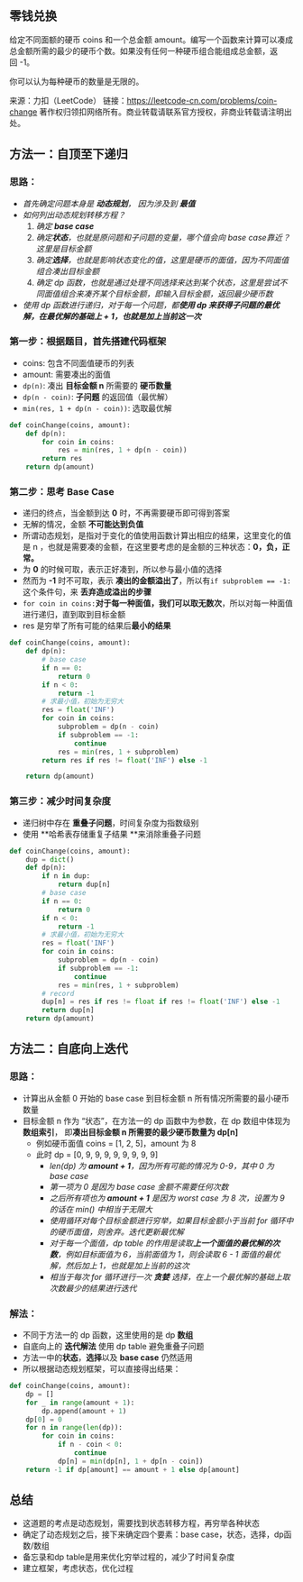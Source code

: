 ## 零钱兑换

给定不同面额的硬币 coins 和一个总金额 amount。编写一个函数来计算可以凑成总金额所需的最少的硬币个数。如果没有任何一种硬币组合能组成总金额，返回 -1。

你可以认为每种硬币的数量是无限的。

来源：力扣（LeetCode）
链接：https://leetcode-cn.com/problems/coin-change
著作权归领扣网络所有。商业转载请联系官方授权，非商业转载请注明出处。

## 方法一：自顶至下递归

### 思路：

- *首先确定问题本身是 **动态规划**， 因为涉及到 **最值*** 
- *如何列出动态规划转移方程？*
  1. *确定 **base case***
  2. *确定**状态**，也就是原问题和子问题的变量，哪个值会向 base case靠近？这里是目标金额*
  3. *确定**选择**，也就是影响状态变化的值，这里是硬币的面值，因为不同面值组合凑出目标金额*
  4. *确定 dp 函数，也就是通过处理不同选择来达到某个状态，这里是尝试不同面值组合来凑齐某个目标金额，即输入目标金额，返回最少硬币数*
- *使用 dp 函数进行递归，对于每一个问题，都**使用 dp 来获得子问题的最优解，在最优解的基础上 + 1，也就是加上当前这一次***

### 第一步：根据题目，首先搭建代码框架

- coins: 包含不同面值硬币的列表
- amount: 需要凑出的面值
- `dp(n)`: 凑出 **目标金额 n** 所需要的 **硬币数量**
- `dp(n - coin)`: **子问题** 的返回值（最优解）
- `min(res, 1 + dp(n - coin))`: 选取最优解

```python
def coinChange(coins, amount):
    def dp(n):
        for coin in coins:
            res = min(res, 1 + dp(n - coin))
        return res
    return dp(amount)
```

### 第二步：思考  Base Case

- 递归的终点，当金额到达 **0** 时，不再需要硬币即可得到答案
- 无解的情况，金额 **不可能达到负值**
- 所谓动态规划，是指对于变化的值使用函数计算出相应的结果，这里变化的值是 n ，也就是需要凑的金额，在这里要考虑的是金额的三种状态：**0，负，正常。**
- 为 **0** 的时候可取，表示正好凑到，所以参与最小值的选择
- 然而为 **-1** 时不可取，表示 **凑出的金额溢出了**，所以有`if subproblem == -1:`这个条件句，来 **丢弃造成溢出的步骤**
- `for coin in coins:`**对于每一种面值，我们可以取无数次**，所以对每一种面值进行递归，直到取到目标金额
- res 是穷举了所有可能的结果后**最小的结果**

```python
def coinChange(coins, amount):
    def dp(n):
        # base case
        if n == 0:
            return 0
        if n < 0:
            return -1
        # 求最小值，初始为无穷大
        res = float('INF')
        for coin in coins:
            subproblem = dp(n - coin)
            if subproblem == -1:
                continue
            res = min(res, 1 + subproblem)
        return res if res != float('INF') else -1

    return dp(amount)
```

### 第三步：减少时间复杂度

- 递归树中存在 **重叠子问题**，时间复杂度为指数级别
- 使用 **哈希表存储重复子结果 **来消除重叠子问题

```python
def coinChange(coins, amount):
    dup = dict()
    def dp(n):
        if n in dup:
            return dup[n]
        # base case
        if n == 0:
            return 0
        if n < 0:
            return -1
        # 求最小值，初始为无穷大
        res = float('INF')
        for coin in coins:
            subproblem = dp(n - coin)
            if subproblem == -1:
                continue
            res = min(res, 1 + subproblem)
        # record
        dup[n] = res if res != float if res != float('INF') else -1
        return dup[n]
    return dp(amount)
```



## 方法二：自底向上迭代

### 思路：

- 计算出从金额 0 开始的 base case 到目标金额 n 所有情况所需要的最小硬币数量
- 目标金额 n 作为 “状态”，在方法一的 dp 函数中为参数，在 dp 数组中体现为 **数组索引**， 即**凑出目标金额 n 所需要的最少硬币数量为 dp[n]**
  - 例如硬币面值 coins = [1, 2, 5]，amount 为 8
  - 此时 dp = [0, 9, 9, 9, 9, 9, 9, 9, 9]
    - *len(dp) 为 **amount + 1**，因为所有可能的情况为 0-9，其中 0 为 base case*
    - *第一项为 0 是因为 base case 金额不需要任何次数*
    - *之后所有项也为 **amount + 1** 是因为 worst case 为 8 次，设置为 9 的话在 min() 中相当于无限大*
    - *使用循环对每个目标金额进行穷举，如果目标金额小于当前 for 循环中的硬币面值，则舍弃。迭代更新最优解*
    - *对于每一个面值，dp table 的作用是读取**上一个面值的最优解的次数**，例如目标面值为 6，当前面值为 1，则会读取 6 - 1 面值的最优解，然后加上 1，也就是加上当前的这次*
    - *相当于每次 for 循环进行一次 **贪婪** 选择，在上一个最优解的基础上取次数最少的结果进行迭代*

### 解法：

- 不同于方法一的 dp 函数，这里使用的是 dp **数组**
- 自底向上的 **迭代解法** 使用 dp table 避免重叠子问题
- 方法一中的**状态**，**选择**以及 **base case** 仍然适用
- 所以根据动态规划框架，可以直接得出结果：

```python
def coinChange(coins, amount):
    dp = []
    for _ in range(amount + 1):
        dp.append(amount + 1)
    dp[0] = 0
    for n in range(len(dp)):
        for coin in coins:
            if n - coin < 0:
                continue
            dp[n] = min(dp[n], 1 + dp[n - coin])
    return -1 if dp[amount] == amount + 1 else dp[amount]
```

## 总结
- 这道题的考点是动态规划，需要找到状态转移方程，再穷举各种状态
- 确定了动态规划之后，接下来确定四个要素：base case，状态，选择，dp函数/数组
- 备忘录和dp table是用来优化穷举过程的，减少了时间复杂度
- 建立框架，考虑状态，优化过程
